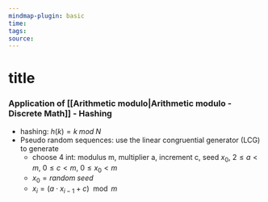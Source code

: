 ```yaml
---
mindmap-plugin: basic
time: 
tags: 
source:
---
```

# title
### Application of [[Arithmetic modulo|Arithmetic modulo - Discrete Math]] - Hashing
- hashing: $h(k) = k\;mod\;N$
- Pseudo random sequences: use the linear congruential generator (LCG) to generate
	- choose 4 int: modulus m, multiplier a, increment c, seed $x_0$, $2 \leq a < m$, $0 \leq c < m$, $0 \leq x_0 < m$
	- $x_{0} = random\;seed$
	- $x_{i} = (a \cdot x_{i-1} + c) \mod m$
<!--ID: 1708098041418-->

